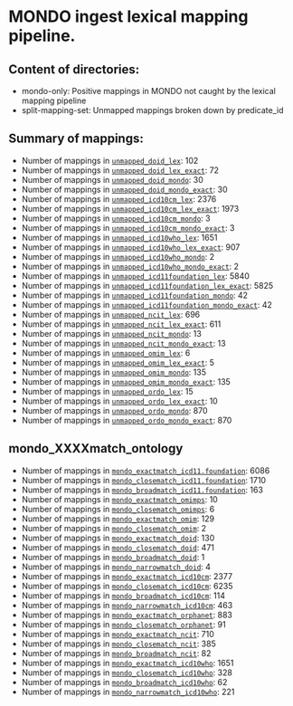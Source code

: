 # MONDO ingest lexical mapping pipeline.
## Content of directories:
* mondo-only: Positive mappings in MONDO not caught by the lexical mapping pipeline
* split-mapping-set: Unmapped mappings broken down by predicate_id
## Summary of mappings:
 * Number of mappings in [`unmapped_doid_lex`](unmapped_doid_lex.tsv): 102
 * Number of mappings in [`unmapped_doid_lex_exact`](unmapped_doid_lex.tsv): 72
 * Number of mappings in [`unmapped_doid_mondo`](mondo-only/unmapped_doid_mondo.tsv): 30
 * Number of mappings in [`unmapped_doid_mondo_exact`](mondo-only/unmapped_doid_mondo.tsv): 30
 * Number of mappings in [`unmapped_icd10cm_lex`](unmapped_icd10cm_lex.tsv): 2376
 * Number of mappings in [`unmapped_icd10cm_lex_exact`](unmapped_icd10cm_lex.tsv): 1973
 * Number of mappings in [`unmapped_icd10cm_mondo`](mondo-only/unmapped_icd10cm_mondo.tsv): 3
 * Number of mappings in [`unmapped_icd10cm_mondo_exact`](mondo-only/unmapped_icd10cm_mondo.tsv): 3
 * Number of mappings in [`unmapped_icd10who_lex`](unmapped_icd10who_lex.tsv): 1651
 * Number of mappings in [`unmapped_icd10who_lex_exact`](unmapped_icd10who_lex.tsv): 907
 * Number of mappings in [`unmapped_icd10who_mondo`](mondo-only/unmapped_icd10who_mondo.tsv): 2
 * Number of mappings in [`unmapped_icd10who_mondo_exact`](mondo-only/unmapped_icd10who_mondo.tsv): 2
 * Number of mappings in [`unmapped_icd11foundation_lex`](unmapped_icd11foundation_lex.tsv): 5840
 * Number of mappings in [`unmapped_icd11foundation_lex_exact`](unmapped_icd11foundation_lex.tsv): 5825
 * Number of mappings in [`unmapped_icd11foundation_mondo`](mondo-only/unmapped_icd11foundation_mondo.tsv): 42
 * Number of mappings in [`unmapped_icd11foundation_mondo_exact`](mondo-only/unmapped_icd11foundation_mondo.tsv): 42
 * Number of mappings in [`unmapped_ncit_lex`](unmapped_ncit_lex.tsv): 696
 * Number of mappings in [`unmapped_ncit_lex_exact`](unmapped_ncit_lex.tsv): 611
 * Number of mappings in [`unmapped_ncit_mondo`](mondo-only/unmapped_ncit_mondo.tsv): 13
 * Number of mappings in [`unmapped_ncit_mondo_exact`](mondo-only/unmapped_ncit_mondo.tsv): 13
 * Number of mappings in [`unmapped_omim_lex`](unmapped_omim_lex.tsv): 6
 * Number of mappings in [`unmapped_omim_lex_exact`](unmapped_omim_lex.tsv): 5
 * Number of mappings in [`unmapped_omim_mondo`](mondo-only/unmapped_omim_mondo.tsv): 135
 * Number of mappings in [`unmapped_omim_mondo_exact`](mondo-only/unmapped_omim_mondo.tsv): 135
 * Number of mappings in [`unmapped_ordo_lex`](unmapped_ordo_lex.tsv): 15
 * Number of mappings in [`unmapped_ordo_lex_exact`](unmapped_ordo_lex.tsv): 10
 * Number of mappings in [`unmapped_ordo_mondo`](mondo-only/unmapped_ordo_mondo.tsv): 870
 * Number of mappings in [`unmapped_ordo_mondo_exact`](mondo-only/unmapped_ordo_mondo.tsv): 870
## mondo_XXXXmatch_ontology
 * Number of mappings in [`mondo_exactmatch_icd11.foundation`](split-mapping-set/mondo_exactmatch_icd11.foundation.tsv): 6086
 * Number of mappings in [`mondo_closematch_icd11.foundation`](split-mapping-set/mondo_closematch_icd11.foundation.tsv): 1710
 * Number of mappings in [`mondo_broadmatch_icd11.foundation`](split-mapping-set/mondo_broadmatch_icd11.foundation.tsv): 163
 * Number of mappings in [`mondo_exactmatch_omimps`](split-mapping-set/mondo_exactmatch_omimps.tsv): 10
 * Number of mappings in [`mondo_closematch_omimps`](split-mapping-set/mondo_closematch_omimps.tsv): 6
 * Number of mappings in [`mondo_exactmatch_omim`](split-mapping-set/mondo_exactmatch_omim.tsv): 129
 * Number of mappings in [`mondo_closematch_omim`](split-mapping-set/mondo_closematch_omim.tsv): 2
 * Number of mappings in [`mondo_exactmatch_doid`](split-mapping-set/mondo_exactmatch_doid.tsv): 130
 * Number of mappings in [`mondo_closematch_doid`](split-mapping-set/mondo_closematch_doid.tsv): 471
 * Number of mappings in [`mondo_broadmatch_doid`](split-mapping-set/mondo_broadmatch_doid.tsv): 1
 * Number of mappings in [`mondo_narrowmatch_doid`](split-mapping-set/mondo_narrowmatch_doid.tsv): 4
 * Number of mappings in [`mondo_exactmatch_icd10cm`](split-mapping-set/mondo_exactmatch_icd10cm.tsv): 2377
 * Number of mappings in [`mondo_closematch_icd10cm`](split-mapping-set/mondo_closematch_icd10cm.tsv): 6235
 * Number of mappings in [`mondo_broadmatch_icd10cm`](split-mapping-set/mondo_broadmatch_icd10cm.tsv): 114
 * Number of mappings in [`mondo_narrowmatch_icd10cm`](split-mapping-set/mondo_narrowmatch_icd10cm.tsv): 463
 * Number of mappings in [`mondo_exactmatch_orphanet`](split-mapping-set/mondo_exactmatch_orphanet.tsv): 883
 * Number of mappings in [`mondo_closematch_orphanet`](split-mapping-set/mondo_closematch_orphanet.tsv): 91
 * Number of mappings in [`mondo_exactmatch_ncit`](split-mapping-set/mondo_exactmatch_ncit.tsv): 710
 * Number of mappings in [`mondo_closematch_ncit`](split-mapping-set/mondo_closematch_ncit.tsv): 385
 * Number of mappings in [`mondo_broadmatch_ncit`](split-mapping-set/mondo_broadmatch_ncit.tsv): 82
 * Number of mappings in [`mondo_exactmatch_icd10who`](split-mapping-set/mondo_exactmatch_icd10who.tsv): 1651
 * Number of mappings in [`mondo_closematch_icd10who`](split-mapping-set/mondo_closematch_icd10who.tsv): 328
 * Number of mappings in [`mondo_broadmatch_icd10who`](split-mapping-set/mondo_broadmatch_icd10who.tsv): 62
 * Number of mappings in [`mondo_narrowmatch_icd10who`](split-mapping-set/mondo_narrowmatch_icd10who.tsv): 221
